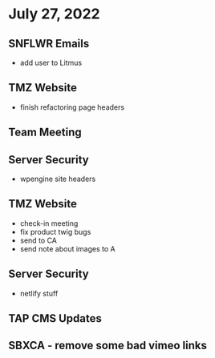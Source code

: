 # July 27, 2022

## SNFLWR Emails
- add user to Litmus

## TMZ Website
- finish refactoring page headers

## Team Meeting

## Server Security
- wpengine site headers

## TMZ Website
- check-in meeting
- fix product twig bugs
- send to CA
- send note about images to A

## Server Security
- netlify stuff

## TAP CMS Updates

## SBXCA - remove some bad vimeo links